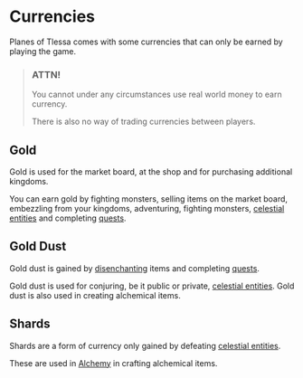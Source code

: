 # Currencies

Planes of Tlessa comes with some currencies that can only be earned by playing the game. 

> ### ATTN!
> 
> You cannot under any circumstances use real world money to earn currency.
> 
> There is also no way of trading currencies between players.

## Gold

Gold is used for the market board, at the shop and for purchasing additional kingdoms. 

You can earn gold by fighting monsters, selling items on the market board, embezzling from your kingdoms, adventuring, fighting monsters, [celestial entities](/information/celestials) and
completing [quests](/information/quests).

## Gold Dust

Gold dust is gained by [disenchanting](/information/disenchanting) items and completing [quests](/information/quests). 

Gold dust is used for conjuring, be it public or private, [celestial entities](/information/celestials). Gold dust is also used in creating alchemical items.


## Shards

Shards are a form of currency only gained by defeating [celestial entities](/information/celestials). 

These are used in [Alchemy](/information/usable-items) in crafting alchemical items.
